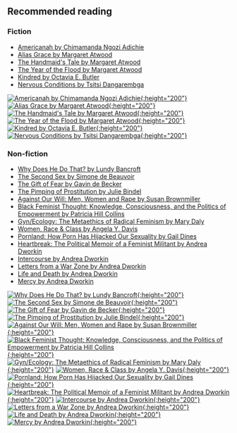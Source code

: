 ## Recommended reading

### Fiction
- [Americanah by Chimamanda Ngozi Adichie](https://www.goodreads.com/book/show/15796700-americanah)
- [Alias Grace by Margaret Atwood](https://www.goodreads.com/book/show/72579.Alias_Grace)
- [The Handmaid's Tale by Margaret Atwood](https://www.goodreads.com/book/show/38447.The_Handmaid_s_Tale)
- [The Year of the Flood by Margaret Atwood](https://www.goodreads.com/book/show/6080337-the-year-of-the-flood)
- [Kindred by Octavia E. Butler](https://www.goodreads.com/book/show/60931.Kindred)
- [Nervous Conditions by Tsitsi Dangarembga](https://www.goodreads.com/book/show/158674.Nervous_Conditions)

[![Americanah by Chimamanda Ngozi Adichie](https://i.gr-assets.com/images/S/compressed.photo.goodreads.com/books/1356654499l/15796700.jpg){:height="200"}](https://www.goodreads.com/book/show/15796700-americanah)
[![Alias Grace by Margaret Atwood](https://i.gr-assets.com/images/S/compressed.photo.goodreads.com/books/1298545436l/72579.jpg){:height="200"}](https://www.goodreads.com/book/show/72579.Alias_Grace)
[![The Handmaid's Tale by Margaret Atwood](https://i.gr-assets.com/images/S/compressed.photo.goodreads.com/books/1578028274l/38447._SY475_.jpg){:height="200"}](https://www.goodreads.com/book/show/38447.The_Handmaid_s_Tale)
[![The Year of the Flood by Margaret Atwood](https://i.gr-assets.com/images/S/compressed.photo.goodreads.com/books/1327906873l/6080337.jpg){:height="200"}](https://www.goodreads.com/book/show/6080337-the-year-of-the-flood)
[![Kindred by Octavia E. Butler](https://i.gr-assets.com/images/S/compressed.photo.goodreads.com/books/1339423248l/60931.jpg){:height="200"}](https://www.goodreads.com/book/show/60931.Kindred)
[![Nervous Conditions by Tsitsi Dangarembga](https://i.gr-assets.com/images/S/compressed.photo.goodreads.com/books/1369859435l/158674.jpg){:height="200"}](https://www.goodreads.com/book/show/158674.Nervous_Conditions)


### Non-fiction
- [Why Does He Do That? by Lundy Bancroft](https://www.goodreads.com/book/show/224552.Why_Does_He_Do_That_)
- [The Second Sex by Simone de Beauvoir](https://www.goodreads.com/book/show/457264.The_Second_Sex)
- [The Gift of Fear by Gavin de Becker](https://www.goodreads.com/book/show/56465.The_Gift_of_Fear)
- [The Pimping of Prostitution by Julie Bindel](https://www.goodreads.com/book/show/34428143-the-pimping-of-prostitution)
- [Against Our Will: Men, Women and Rape by Susan Brownmiller](https://www.goodreads.com/book/show/103180.Against_Our_Will)
- [Black Feminist Thought: Knowledge, Consciousness, and the Politics of Empowerment by Patricia Hill Collins](https://www.goodreads.com/book/show/60931.Kindred)
- [Gyn/Ecology: The Metaethics of Radical Feminism by Mary Daly](https://www.goodreads.com/book/show/643679.Gyn_Ecology)
- [Women, Race & Class by Angela Y. Davis](https://www.goodreads.com/book/show/635635.Women_Race_Class)
- [Pornland: How Porn Has Hijacked Our Sexuality by Gail Dines](https://www.goodreads.com/book/show/7621071-pornland)
- [Heartbreak: The Political Memoir of a Feminist Militant by Andrea Dworkin](https://www.goodreads.com/book/show/209327.Heartbreak)
- [Intercourse by Andrea Dworkin](https://www.goodreads.com/book/show/163265.Intercourse)
- [Letters from a War Zone by Andrea Dworkin](https://www.goodreads.com/book/show/209335.Letters_from_a_War_Zone)
- [Life and Death by Andrea Dworkin](https://www.goodreads.com/book/show/561861.Life_and_Death)
- [Mercy by Andrea Dworkin](https://www.goodreads.com/book/show/377162.Mercy)


[![Why Does He Do That? by Lundy Bancroft](https://i.gr-assets.com/images/S/compressed.photo.goodreads.com/books/1479651155l/224552._SX318_.jpg){:height="200"}](https://www.goodreads.com/book/show/224552.Why_Does_He_Do_That_)
[![The Second Sex by Simone de Beauvoir](https://i.gr-assets.com/images/S/compressed.photo.goodreads.com/books/1327978178l/457264.jpg){:height="200"}](https://www.goodreads.com/book/show/457264.The_Second_Sex)
[![The Gift of Fear by Gavin de Becker](https://i.gr-assets.com/images/S/compressed.photo.goodreads.com/books/1348829921l/56465.jpg){:height="200"}](https://www.goodreads.com/book/show/56465.The_Gift_of_Fear)
[![The Pimping of Prostitution by Julie Bindel](https://i.gr-assets.com/images/S/compressed.photo.goodreads.com/books/1491403947l/34428143._SX318_.jpg){:height="200"}](https://www.goodreads.com/book/show/34428143-the-pimping-of-prostitution)
[![Against Our Will: Men, Women and Rape by Susan Brownmiller](https://i.gr-assets.com/images/S/compressed.photo.goodreads.com/books/1474573383l/103180._SY475_.jpg){:height="200"}](https://www.goodreads.com/book/show/103180.Against_Our_Will)
[![Black Feminist Thought: Knowledge, Consciousness, and the Politics of Empowerment by Patricia Hill Collins](https://i.gr-assets.com/images/S/compressed.photo.goodreads.com/books/1388468213l/353598.jpg){:height="200"}](https://www.goodreads.com/book/show/353598.Black_Feminist_Thought)
[![Gyn/Ecology: The Metaethics of Radical Feminism by Mary Daly](https://i.gr-assets.com/images/S/compressed.photo.goodreads.com/books/1320392161l/643679.jpg){:height="200"}](https://www.goodreads.com/book/show/643679.Gyn_Ecology)
[![Women, Race & Class by Angela Y. Davis](https://i.gr-assets.com/images/S/compressed.photo.goodreads.com/books/1359985746l/635635.jpg){:height="200"}](https://www.goodreads.com/book/show/635635.Women_Race_Class)
[![Pornland: How Porn Has Hijacked Our Sexuality by Gail Dines](https://i.gr-assets.com/images/S/compressed.photo.goodreads.com/books/1320477253l/7621071.jpg){:height="200"}](https://www.goodreads.com/book/show/7621071-pornland)
[![Heartbreak: The Political Memoir of a Feminist Militant by Andrea Dworkin](https://i.gr-assets.com/images/S/compressed.photo.goodreads.com/books/1348701503l/209327.jpg){:height="200"}](https://www.goodreads.com/book/show/209327.Heartbreak)
[![Intercourse by Andrea Dworkin](https://i.gr-assets.com/images/S/compressed.photo.goodreads.com/books/1557673711l/163265.jpg){:height="200"}](https://www.goodreads.com/book/show/163265.Intercourse)
[![Letters from a War Zone by Andrea Dworkin](https://i.gr-assets.com/images/S/compressed.photo.goodreads.com/books/1385070114l/209335.jpg){:height="200"}](https://www.goodreads.com/book/show/209335.Letters_from_a_War_Zone)
[![Life and Death by Andrea Dworkin](https://i.gr-assets.com/images/S/compressed.photo.goodreads.com/books/1348494644l/561861.jpg){:height="200"}](https://www.goodreads.com/book/show/561861.Life_and_Death)
[![Mercy by Andrea Dworkin](https://i.gr-assets.com/images/S/compressed.photo.goodreads.com/books/1174293226l/377162._SX318_.jpg){:height="200"}](https://www.goodreads.com/book/show/377162.Mercy)





